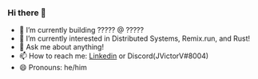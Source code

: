 ### Hi there 👋

- 🔭 I’m currently building ????? @ ?????
- 🌱 I’m currently interested in Distributed Systems, Remix.run, and Rust!
- 💬 Ask me about anything!
- 📫 How to reach me: [Linkedin](https://linkedin.jvictorv.top) or Discord(JVictorV#8004)
- 😄 Pronouns: he/him

